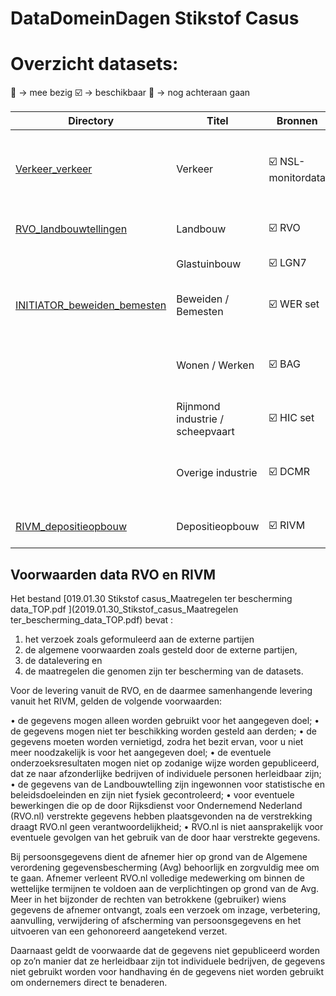 # DataDomeinDagen Stikstof Casus

# Overzicht datasets:

:radio_button: -> mee bezig
:ballot_box_with_check: -> beschikbaar
:large_orange_diamond: -> nog achteraan gaan

| Directory | Titel         | Bronnen       | Emissieregistratie | Opmerkingen |
|-----------| ------------- | ------------- | ------------- | ------------- |
|[Verkeer_verkeer](./Verkeer_verkeer)| Verkeer  | :ballot_box_with_check: NSL-monitordata | :ballot_box_with_check: Grid 500x500  | Op basis van licht/midden/zwaar verkeer, files etc. Velden zijn aanwezig in NSL data  |
|[RVO_landbouwtellingen](./RVO_landbouwtellingen)| Landbouw | :ballot_box_with_check: RVO  | --  | Stalemissies e.d. aanwezig in RVO dataset  |
|[]()| Glastuinbouw | :ballot_box_with_check: LGN7  | :ballot_box_with_check: Grid 500x500  | RIVM emissies opgebouwd  |
|[INITIATOR_beweiden_bemesten](./INITIATOR_beweiden_bemesten)| Beweiden / Bemesten | :ballot_box_with_check: WER set  | --  | WER INITIATOR, wachten op uitspraak commissie   |
|[]()| Wonen / Werken | :ballot_box_with_check: BAG  | :ballot_box_with_check: Grid 500x500 | Wonen: op basis van type woning en bouwjaar. Werken: op basis van m2 BVO  |
|[]()| Rijnmond industrie / scheepvaart | :ballot_box_with_check: HIC set   | Set van HbR ontvangen (ook andere jaren)  |
|[]()| Overige industrie| :ballot_box_with_check: DCMR  | --  | :large_orange_diamond: PDF met de grootste vervuilers binnen de PZH, omzetten naar data |
|[RIVM_depositieopbouw](./RIVM_depositieopbouw)| Depositieopbouw | :ballot_box_with_check: RIVM  | --  | Hexgrid met totale depositie + opbouw |


## Voorwaarden data RVO en RIVM

Het bestand [019.01.30 Stikstof casus_Maatregelen ter bescherming data_TOP.pdf ](2019.01.30_Stikstof_casus_Maatregelen ter_bescherming_data_TOP.pdf) bevat : 

1. het verzoek zoals geformuleerd aan de externe partijen
2. de algemene voorwaarden zoals gesteld door de externe partijen, 
3. de datalevering en
4. de maatregelen die genomen zijn ter bescherming van de datasets.

Voor de levering vanuit de RVO, en de daarmee samenhangende levering vanuit het RIVM, gelden de volgende voorwaarden:

• de gegevens mogen alleen worden gebruikt voor het aangegeven doel;
• de gegevens mogen niet ter beschikking worden gesteld aan derden;
• de gegevens moeten worden vernietigd, zodra het bezit ervan, voor u niet meer noodzakelijk is voor het aangegeven doel;
• de eventuele onderzoeksresultaten mogen niet op zodanige wijze worden gepubliceerd, dat ze naar afzonderlijke bedrijven of individuele personen herleidbaar zijn;
• de gegevens van de Landbouwtelling zijn ingewonnen voor statistische en beleidsdoeleinden en zijn niet fysiek gecontroleerd;
• voor eventuele bewerkingen die op de door Rijksdienst voor Ondernemend Nederland (RVO.nl) verstrekte gegevens hebben plaatsgevonden na de verstrekking draagt RVO.nl geen verantwoordelijkheid;
• RVO.nl is niet aansprakelijk voor eventuele gevolgen van het gebruik van de door haar verstrekte gegevens.

Bij persoonsgegevens dient de afnemer hier op grond van de Algemene verordening gegevensbescherming (Avg) behoorlijk en zorgvuldig mee om te gaan. Afnemer verleent RVO.nl volledige medewerking om binnen de wettelijke termijnen te voldoen aan de verplichtingen op grond van de Avg. Meer in het bijzonder de rechten van betrokkene (gebruiker) wiens gegevens de afnemer ontvangt, zoals een verzoek om inzage, verbetering, aanvulling, verwijdering of afscherming van persoonsgegevens en het uitvoeren van een gehonoreerd aangetekend verzet. 

Daarnaast geldt de voorwaarde dat de gegevens niet gepubliceerd worden op zo’n manier dat ze herleidbaar zijn tot individuele bedrijven, de gegevens niet gebruikt worden voor handhaving én de gegevens niet worden gebruikt om ondernemers direct te benaderen.